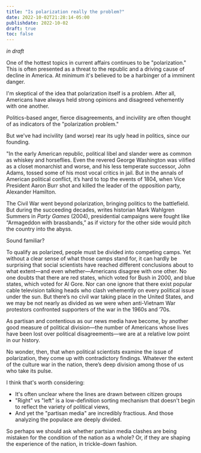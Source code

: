 ```yaml
---
title: "Is polarization really the problem?"
date: 2022-10-02T21:28:14-05:00
publishdate: 2022-10-02
draft: true
toc: false
---
```


*in draft* 

One of the hottest topics in current affairs continues to be "polarization." This is often presented as a threat to the republic and a driving cause of decline in America. At minimum it's believed to be a harbinger of a imminent danger.

I'm skeptical of the idea that polarization itself is a problem. After all, Americans have always held strong opinions and disagreed vehemently with one another. 

Politics-based anger, fierce disagreements, and incivility are often thought of as indicators of the "polarization problem."

But we've had incivility (and worse) rear its ugly head in politics, since our founding.

"In the early American republic, political libel and slander were as common as whiskey and horseflies. Even the revered George Washington was vilified as a closet monarchist and worse, and his less temperate successor, John Adams, tossed some of his most vocal critics in jail. But in the annals of American political conflict, it’s hard to top the events of 1804, when Vice President Aaron Burr shot and killed the leader of the opposition party, Alexander Hamilton. 

The Civil War went beyond polarization, bringing politics to the battlefield. But during the succeeding decades, writes historian Mark Wahlgren Summers in <em>Party Games</em> (2004), presidential campaigns were fought like “Armageddon with brassbands,” as if victory for the other side would pitch the country into the abyss.

Sound familiar? 

To qualify as polarized, people must be divided into competing camps. Yet without a clear sense of what those camps stand for, it can hardly be surprising that social scientists have reached different conclusions about to what extent—and even whether—Americans disagree with one other. No one doubts that there are red states, which voted for Bush in 2000, and blue states, which voted for Al Gore. Nor can one ignore that there exist popular cable television talking heads who clash vehemently on every political issue under the sun. But there’s no civil war taking place in the United States, and we may be not nearly as divided as we were when
anti-Vietnam War protestors confronted supporters of the war in the 1960s and ’70s. 

As partisan and contentious as our news media have become, by another good measure of political division—the number of
Americans whose lives have been lost over political disagreements—we are at a relative low point in our history.

No wonder, then, that when political scientists examine the issue of
polarization, they come up with contradictory findings. Whatever the extent
of the culture war in the nation, there’s deep division among those of us
who take its pulse.

I think that's worth considering: 
* It's often unclear where the lines are drawn between citizen groups
* "Right" vs "left" is a low-definition sorting mechanism that doesn't begin to reflect the variety of political views, 
* And yet the "partisan media" are incredibly fractious. And those analyzing the populace are deeply divided. 

So perhaps we should ask whether partsian media clashes are being mistaken for the condition of the nation as a whole? Or, if they are shaping the experience of the nation, in trickle-down fashion. 


